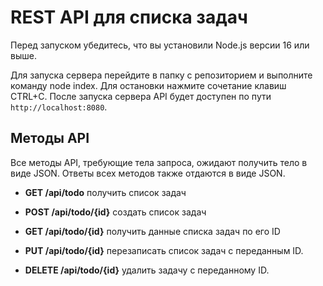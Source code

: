 # REST API для списка задач
Перед запуском убедитесь, что вы установили Node.js версии 16 или выше.

Для запуска сервера перейдите в папку с репозиторием и выполните команду node index. Для остановки нажмите сочетание клавиш CTRL+C.
После запуска сервера API будет доступен по пути `http://localhost:8080`.

## Методы API
Все методы API, требующие тела запроса, ожидают получить тело в виде JSON. Ответы всех методов также отдаются в виде JSON.

* **GET /api/todo** получить список задач

* **POST /api/todo/{id}** создать список задач

* **GET /api/todo/{id}** получить данные списка задач по его ID

* **PUT /api/todo/{id}** перезаписать список задач с переданным ID.

* **DELETE /api/todo/{id}** удалить задачу с переданному ID.
